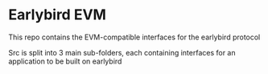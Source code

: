 # Earlybird EVM
This repo contains the EVM-compatible interfaces for the earlybird protocol

Src is split into 3 main sub-folders, each containing interfaces for an application to be built on earlybird
